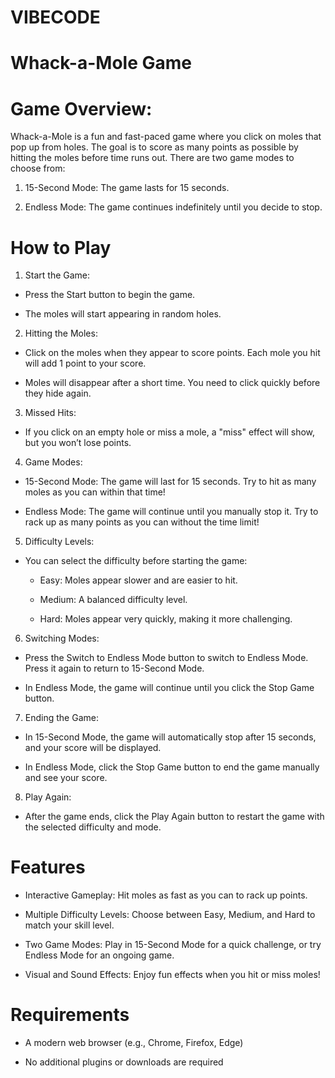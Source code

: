 # VIBECODE
# Whack-a-Mole Game
# Game Overview:
Whack-a-Mole is a fun and fast-paced game where you click on moles that pop up from holes. The goal is to score as many points as possible by hitting the moles before time runs out. There are two game modes to choose from:

1. 15-Second Mode: The game lasts for 15 seconds.

2. Endless Mode: The game continues indefinitely until you decide to stop.

# How to Play
1. Start the Game:

- Press the Start button to begin the game.

- The moles will start appearing in random holes.

2. Hitting the Moles:

- Click on the moles when they appear to score points. Each mole you hit will add 1 point to your score.

- Moles will disappear after a short time. You need to click quickly before they hide again.

3. Missed Hits:

- If you click on an empty hole or miss a mole, a "miss" effect will show, but you won’t lose points.

4. Game Modes:

- 15-Second Mode: The game will last for 15 seconds. Try to hit as many moles as you can within that time!

- Endless Mode: The game will continue until you manually stop it. Try to rack up as many points as you can without the time limit!

5. Difficulty Levels:

- You can select the difficulty before starting the game:

   - Easy: Moles appear slower and are easier to hit.

   - Medium: A balanced difficulty level.

   - Hard: Moles appear very quickly, making it more challenging.

6. Switching Modes:

- Press the Switch to Endless Mode button to switch to Endless Mode. Press it again to return to 15-Second Mode.

- In Endless Mode, the game will continue until you click the Stop Game button.

7. Ending the Game:

- In 15-Second Mode, the game will automatically stop after 15 seconds, and your score will be displayed.

- In Endless Mode, click the Stop Game button to end the game manually and see your score.

8. Play Again:

- After the game ends, click the Play Again button to restart the game with the selected difficulty and mode.

# Features
- Interactive Gameplay: Hit moles as fast as you can to rack up points.

- Multiple Difficulty Levels: Choose between Easy, Medium, and Hard to match your skill level.

- Two Game Modes: Play in 15-Second Mode for a quick challenge, or try Endless Mode for an ongoing game.

- Visual and Sound Effects: Enjoy fun effects when you hit or miss moles!

# Requirements
- A modern web browser (e.g., Chrome, Firefox, Edge)

- No additional plugins or downloads are required
